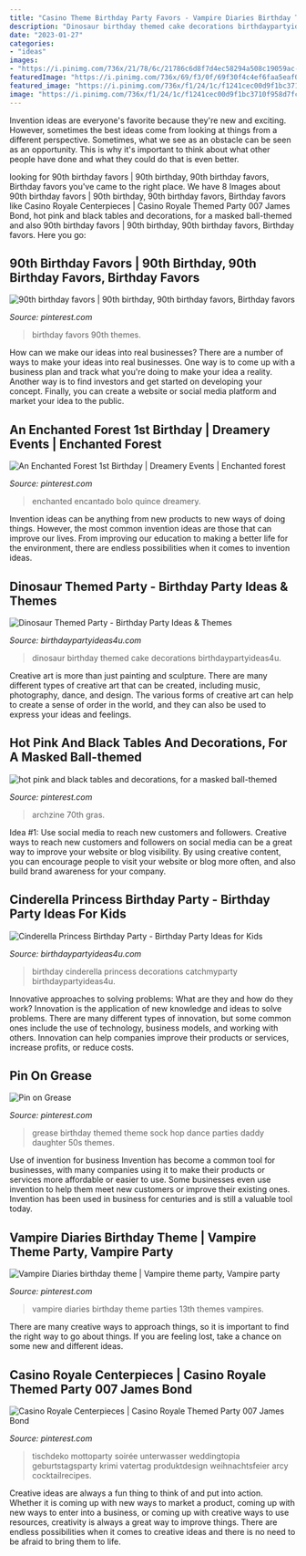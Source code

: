 ```yaml
---
title: "Casino Theme Birthday Party Favors - Vampire Diaries Birthday Theme Parties 13th Themes Vampires"
description: "Dinosaur birthday themed cake decorations birthdaypartyideas4u"
date: "2023-01-27"
categories:
- "ideas"
images:
- "https://i.pinimg.com/736x/21/78/6c/21786c6d8f7d4ec58294a508c19059ac--birthday-favors-th-birthday.jpg"
featuredImage: "https://i.pinimg.com/736x/69/f3/0f/69f30f4c4ef6faa5eaf0c1859073c9ca.jpg"
featured_image: "https://i.pinimg.com/736x/f1/24/1c/f1241cec00d9f1bc3710f958d7fc5e2f.jpg"
image: "https://i.pinimg.com/736x/f1/24/1c/f1241cec00d9f1bc3710f958d7fc5e2f.jpg"
---
```



Invention ideas are everyone's favorite because they're new and exciting. However, sometimes the best ideas come from looking at things from a different perspective. Sometimes, what we see as an obstacle can be seen as an opportunity. This is why it's important to think about what other people have done and what they could do that is even better.

	

		
looking for 90th birthday favors | 90th birthday, 90th birthday favors, Birthday favors you've came to the right place. We have 8 Images about 90th birthday favors | 90th birthday, 90th birthday favors, Birthday favors like Casino Royale Centerpieces | Casino Royale Themed Party 007 James Bond, hot pink and black tables and decorations, for a masked ball-themed and also 90th birthday favors | 90th birthday, 90th birthday favors, Birthday favors. Here you go:
		
    
## 90th Birthday Favors | 90th Birthday, 90th Birthday Favors, Birthday Favors

<img loading=lazy src="https://i.pinimg.com/736x/21/78/6c/21786c6d8f7d4ec58294a508c19059ac--birthday-favors-th-birthday.jpg" onerror="this.onerror=null;this.src='https://tse3.mm.bing.net/th?id=OIP.CD9pS7I_BPJQRSSPRpoGuQDYEg&amp;pid=15.1';" alt="90th birthday favors | 90th birthday, 90th birthday favors, Birthday favors">

_Source: pinterest.com_

>birthday favors 90th themes. 

	

How can we make our ideas into real businesses?
There are a number of ways to make your ideas into real businesses. One way is to come up with a business plan and track what you're doing to make your idea a reality. Another way is to find investors and get started on developing your concept. Finally, you can create a website or social media platform and market your idea to the public.

    
## An Enchanted Forest 1st Birthday | Dreamery Events | Enchanted Forest

<img loading=lazy src="https://i.pinimg.com/736x/01/a8/7d/01a87d4bc9703a85df0d6624e9901f38--event-decor-st-birthdays.jpg" onerror="this.onerror=null;this.src='https://tse1.mm.bing.net/th?id=OIP.2aHaMuA5B3sYGIFeg7l1_gHaLF&amp;pid=15.1';" alt="An Enchanted Forest 1st Birthday | Dreamery Events | Enchanted forest">

_Source: pinterest.com_

>enchanted encantado bolo quince dreamery. 

	

Invention ideas can be anything from new products to new ways of doing things. However, the most common invention ideas are those that can improve our lives. From improving our education to making a better life for the environment, there are endless possibilities when it comes to invention ideas.

    
## Dinosaur Themed Party - Birthday Party Ideas &amp; Themes

<img loading=lazy src="http://www.birthdaypartyideas4u.com/wp-content/uploads/2016/06/Dinosaur-birthday-party-cake-ideas-600x800.jpg" onerror="this.onerror=null;this.src='https://tse1.mm.bing.net/th?id=OIP.rEBvfz7fwSfjcJEuj9hRBgHaJ4&amp;pid=15.1';" alt="Dinosaur Themed Party - Birthday Party Ideas &amp; Themes">

_Source: birthdaypartyideas4u.com_

>dinosaur birthday themed cake decorations birthdaypartyideas4u. 

	

Creative art is more than just painting and sculpture. There are many different types of creative art that can be created, including music, photography, dance, and design. The various forms of creative art can help to create a sense of order in the world, and they can also be used to express your ideas and feelings.

    
## Hot Pink And Black Tables And Decorations, For A Masked Ball-themed

<img loading=lazy src="https://i.pinimg.com/736x/f1/24/1c/f1241cec00d9f1bc3710f958d7fc5e2f.jpg" onerror="this.onerror=null;this.src='https://tse2.mm.bing.net/th?id=OIP.wmlQJJEqgipKTUwq8TYa9wHaJ3&amp;pid=15.1';" alt="hot pink and black tables and decorations, for a masked ball-themed">

_Source: pinterest.com_

>archzine 70th gras. 

	

Idea #1: Use social media to reach new customers and followers.
Creative ways to reach new customers and followers on social media can be a great way to improve your website or blog visibility. By using creative content, you can encourage people to visit your website or blog more often, and also build brand awareness for your company.

    
## Cinderella Princess Birthday Party - Birthday Party Ideas For Kids

<img loading=lazy src="https://www.birthdaypartyideas4u.com/wp-content/uploads/2015/08/Cinderella-Princess-Birthday-Party-decorations-550x733.jpg" onerror="this.onerror=null;this.src='https://tse4.mm.bing.net/th?id=OIP.MDF_FNrMOIINxtywC78PGQHaJ3&amp;pid=15.1';" alt="Cinderella Princess Birthday Party - Birthday Party Ideas for Kids">

_Source: birthdaypartyideas4u.com_

>birthday cinderella princess decorations catchmyparty birthdaypartyideas4u. 

	

Innovative approaches to solving problems: What are they and how do they work?
Innovation is the application of new knowledge and ideas to solve problems. There are many different types of innovation, but some common ones include the use of technology, business models, and working with others. Innovation can help companies improve their products or services, increase profits, or reduce costs.

    
## Pin On Grease

<img loading=lazy src="https://i.pinimg.com/736x/61/5c/16/615c1673fe64f5a970e44cd0f39645e1.jpg" onerror="this.onerror=null;this.src='https://tse2.mm.bing.net/th?id=OIP.kR33q70fSXOMAMLYPOR8IAHaJ4&amp;pid=15.1';" alt="Pin on Grease">

_Source: pinterest.com_

>grease birthday themed theme sock hop dance parties daddy daughter 50s themes. 

	

Use of invention for business
Invention has become a common tool for businesses, with many companies using it to make their products or services more affordable or easier to use. Some businesses even use invention to help them meet new customers or improve their existing ones. Invention has been used in business for centuries and is still a valuable tool today.

    
## Vampire Diaries Birthday Theme | Vampire Theme Party, Vampire Party

<img loading=lazy src="https://i.pinimg.com/736x/b6/d5/02/b6d502f444277be4712def1e13b86590--vampire-diaries-vampires.jpg" onerror="this.onerror=null;this.src='https://tse4.mm.bing.net/th?id=OIP.btJ9DTx7VPnPfjJZv_QS-gHaNK&amp;pid=15.1';" alt="Vampire Diaries birthday theme | Vampire theme party, Vampire party">

_Source: pinterest.com_

>vampire diaries birthday theme parties 13th themes vampires. 

	

There are many creative ways to approach things, so it is important to find the right way to go about things. If you are feeling lost, take a chance on some new and different ideas.

    
## Casino Royale Centerpieces | Casino Royale Themed Party 007 James Bond

<img loading=lazy src="https://i.pinimg.com/736x/69/f3/0f/69f30f4c4ef6faa5eaf0c1859073c9ca.jpg" onerror="this.onerror=null;this.src='https://tse3.mm.bing.net/th?id=OIP.ycZyslksiWoKsazlQJCSDwHaJ5&amp;pid=15.1';" alt="Casino Royale Centerpieces | Casino Royale Themed Party 007 James Bond">

_Source: pinterest.com_

>tischdeko mottoparty soirée unterwasser weddingtopia geburtstagsparty krimi vatertag produktdesign weihnachtsfeier arcy cocktailrecipes. 

	

Creative ideas are always a fun thing to think of and put into action. Whether it is coming up with new ways to market a product, coming up with new ways to enter into a business, or coming up with creative ways to use resources, creativity is always a great way to improve things. There are endless possibilities when it comes to creative ideas and there is no need to be afraid to bring them to life.

